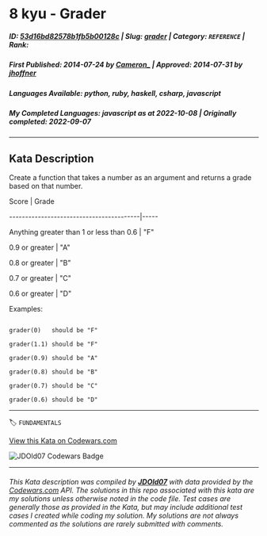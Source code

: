# 8 kyu - Grader

##### **ID**: [53d16bd82578b1fb5b00128c](https://www.codewars.com/kata/53d16bd82578b1fb5b00128c) | **Slug**: [grader](https://www.codewars.com/kata/53d16bd82578b1fb5b00128c) | **Category**: `REFERENCE` | **Rank**: <span style="color:white">8 kyu</span>

##### **First Published**: 2014-07-24 ***by*** [Cameron_](https://www.codewars.com/users/Cameron_) | **Approved**: 2014-07-31 ***by*** [jhoffner](https://www.codewars.com/users/jhoffner)

##### **Languages Available**: python, ruby, haskell, csharp, javascript

##### **My Completed Languages**: javascript ***as at*** 2022-10-08 | **Originally completed**: 2022-09-07

---

## Kata Description


Create a function that takes a number as an argument and returns a grade based on that number.



Score                                    | Grade

-----------------------------------------|-----

Anything greater than 1 or less than 0.6 | "F"

0.9 or greater                           | "A"

0.8 or greater                           | "B"

0.7 or greater                           | "C"

0.6 or greater                           | "D"



Examples:

```

grader(0)   should be "F"

grader(1.1) should be "F"

grader(0.9) should be "A"

grader(0.8) should be "B"

grader(0.7) should be "C"

grader(0.6) should be "D"

```

---


🏷 `FUNDAMENTALS`


[View this Kata on Codewars.com](https://www.codewars.com/kata/53d16bd82578b1fb5b00128c)

![](https://www.codewars.com/users/jdold07/badges/large "JDOld07 Codewars Badge")

---

###### *This Kata description was compiled by [**JDOld07**](https://tpstech.dev) with data provided by the [Codewars.com](https://www.codewars.com) API.  The solutions in this repo associated with this kata are my solutions unless otherwise noted in the code file.  Test cases are generally those as provided in the Kata, but may include additional test cases I created while coding my solution.  My solutions are not always commented as the solutions are rarely submitted with comments.*
